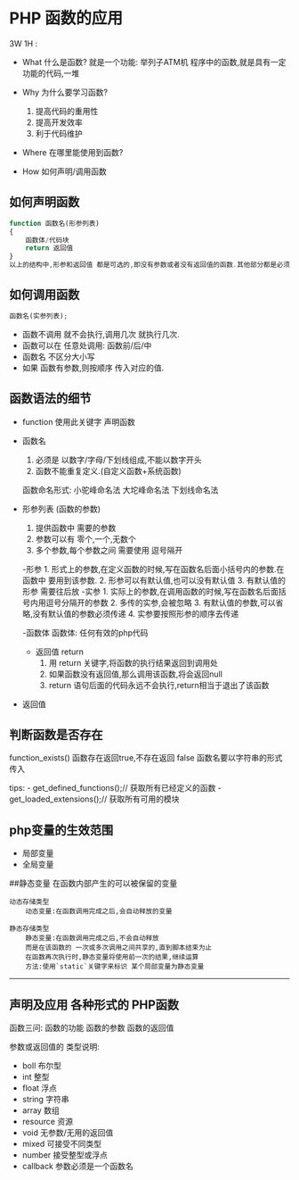 # PHP 函数的应用
 3W 1H :

 - What 什么是函数?
 	就是一个功能: 举列子ATM机
 	程序中的函数,就是具有一定功能的代码,一堆

 - Why 为什么要学习函数?
 	1. 提高代码的重用性
 	2. 提高开发效率
 	3. 利于代码维护


 - Where 在哪里能使用到函数?

 - How 如何声明/调用函数







## 如何声明函数

```php
function 函数名(形参列表)
{
	函数体/代码块
	return 返回值
}
以上的结构中,形参和返回值 都是可选的,即没有参数或者没有返回值的函数.其他部分都是必须的.
```

## 如何调用函数
```php
函数名(实参列表);
```
- 函数不调用 就不会执行,调用几次 就执行几次.
- 函数可以在 任意处调用: 函数前/后/中
- 函数名 不区分大小写
- 如果 函数有参数,则按顺序 传入对应的值.


## 函数语法的细节

- function
	使用此关键字 声明函数

- 函数名
	1. 必须是 以数字/字母/下划线组成,不能以数字开头
	2. 函数不能重复定义.(自定义函数+系统函数)

	函数命名形式:
	小驼峰命名法
	大坨峰命名法
	下划线命名法

- 形参列表 (函数的参数)
	1. 提供函数中 需要的参数
	2. 参数可以有 零个,一个,无数个
	3. 多个参数,每个参数之间 需要使用 逗号隔开

	-形参
		1. 形式上的参数,在定义函数的时候,写在函数名后面小括号内的参数.在函数中 要用到该参数.
		2. 形参可以有默认值,也可以没有默认值
		3. 有默认值的形参 需要往后放
	-实参
		1. 实际上的参数,在调用函数的时候,写在函数名后面括号内用逗号分隔开的参数
		2. 多传的实参,会被忽略
		3. 有默认值的参数,可以省略,没有默认值的参数必须传递
		4. 实参要按照形参的顺序去传递


	-函数体
		函数体: 任何有效的php代码

	- 返回值 return
		1. 用 return 关键字,将函数的执行结果返回到调用处
		2. 如果函数没有返回值,那么调用该函数,将会返回null
		3. return 语句后面的代码永远不会执行,return相当于退出了该函数







- 返回值


## 判断函数是否存在
function_exists()
	函数存在返回true,不存在返回 false
	函数名要以字符串的形式传入


tips:
	- get_defined_functions();// 获取所有已经定义的函数
	- get_loaded_extensions();// 获取所有可用的模块


## php变量的生效范围

- 局部变量
- 全局变量


##静态变量
	在函数内部产生的可以被保留的变量

	动态存储类型
		动态变量:在函数调用完成之后,会自动释放的变量

	静态存储类型
		静态变量:在函数调用完成之后,不会自动释放
		而是在该函数的 一次或多次调用之间共享的,直到脚本结束为止
		在函数再次执行时,静态变量将使用前一次的结果,继续运算
		方法:使用`static`关键字来标识 某个局部变量为静态变量

----

## 声明及应用 各种形式的 PHP函数

 函数三问:
 	函数的功能
 	函数的参数
 	函数的返回值


参数或返回值的 类型说明:
- boll     布尔型
- int      整型
- float    浮点
- string   字符串
- array    数组
- resource 资源
- void     无参数/无用的返回值
- mixed    可接受不同类型
- number   接受整型或浮点
- callback 参数必须是一个函数名






